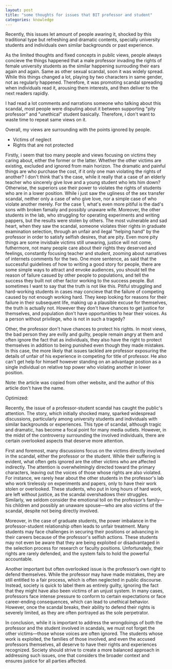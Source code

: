 ```yaml
---
layout: post
title: "some thoughts for issues that BIT professor and student"
categories: knowledge
---
```


Recently, this issues let amount of people awaring it, shocked by this traditional type but refreshing and dramatic contents, specially university students and individuals own similar backgrounds or past experience.

As the limited thoughts and fixed concepts in pubilc views, people always concieve the things happened that a male professor invading the rights of female university students as the similar happening surrouding their ears again and again. Same as other sexual scandal, soon it was widely spread. While this things changed a lot, playing by two characters in same gender, not as regularly happened. Therefore, it was promoting scandal spreading when individuals read it, arousing them interests, and then deliver to the next readers rapidly.

I had read a lot comments and narrations someone who talking about this scandal, most people were disputing about it between supporting "pity professor" and "unethical" student basically. Therefore, i don't want to waste time to repeat same views on it. 

Overall, my views are surrounding with the points ignored by people.
- Victims of neglect
- Rights that are not protected

Firstly, i seem that too many people and views focusing on victims they caring about, either the former or the latter. Whether the other victims are existing, excluded and ignored from main horizon. The dramatic and painful things are who purchase the cost, if it only one man violating the rights of another? I don't think that's the case, while it really that a case of an elderly teacher who sincerely give love and a young student who lets him down? Otherwise, the superiors use their power to violates the rights of students who are in a lower position. While i just saw the ugliness of the sex transfer scandal, neither only a case of who give love, nor a simple case of who violate another merely. For the case 1, what's even more pitiful is the dad's sons with broken famaliy and possibly unaware wife. Moreover, the other students in the lab, who struggling for operating experiments and writing pappers, but the results were stolen by others. The most vulnerable and sad heart, when they saw the scandal, someone violates thier rights in graduate examination selection, through an unfair and ilegal "helping hand" by the professor in order to satisfy selfish desires, that are pity. Even more pity things are some invisbale victims still unwaring, justice will not come, futhermore, not many people care about their rights they deserved and feelings, constantly focusing teacher and student, zooming about narratives of internets comments for the two. One more sentence, as said that the successful guidelines of how to writing a good story for people, there are some simple ways to attract and envoke audiences, you should tell the reason of failure casued by other people to populations, and tell the success they built not other factor working to the success people. But sometimes I want to say that the truth is not like this. Pitiful struggling and hard-working students in cases may concieve that the failure of competing caused by not enough working hard. They keep looking for reasons for their failure in their subsequent life, making up a plausible excuse for themselves, the truth is actually not. However they don't have chances to get justice for themselves, and population don't have opportunities to hear their voices. As a person without privilege, who is not in such a tragedy?

Other, the professor don't have chances to protect his rights. In most views, the bad person they are evilly and guilty, people remain angry at them and often ignore the fact that as individuals, they also have the right to protect themselves in addition to being punished even though they made mistakes. In this case, the more likely that issues tackled are professor exposuring the details of unfair of his experience in competing for title of professor. He also can't get help for himself however standing on an advantage postion as a single individual on relative top power who violating another in lower position.

Note: the article was copied from other website, and the author of this article don't have the name.

Optimized:

Recently, the issue of a professor-student scandal has caught the public's attention. The story, which initially shocked many, sparked widespread discussions, particularly among university students and individuals with similar backgrounds or experiences. This type of scandal, although tragic and dramatic, has become a focal point for many media outlets. However, in the midst of the controversy surrounding the involved individuals, there are certain overlooked aspects that deserve more attention.

First and foremost, many discussions focus on the victims directly involved in the scandal, either the professor or the student. While their suffering is evident, what often gets ignored are the other victims who are affected indirectly. The attention is overwhelmingly directed toward the primary characters, leaving out the voices of those whose rights are also violated. For instance, we rarely hear about the other students in the professor's lab who work tirelessly on experiments and papers, only to have their work stolen or overlooked. These students, who put in long hours of hard work, are left without justice, as the scandal overshadows their struggles. Similarly, we seldom consider the emotional toll on the professor’s family—his children and possibly an unaware spouse—who are also victims of the scandal, despite not being directly involved.

Moreover, in the case of graduate students, the power imbalance in the professor-student relationship often leads to unfair treatment. Many students may face challenges in securing their positions or advancing in their careers because of the professor's selfish actions. These students may not even be aware that they are being exploited or disadvantaged in the selection process for research or faculty positions. Unfortunately, their rights are rarely defended, and the system fails to hold the powerful accountable.

Another important but often overlooked issue is the professor’s own right to defend themselves. While the professor may have made mistakes, they are still entitled to a fair process, which is often neglected in public discourse. Instead, society is quick to label them as entirely guilty, ignoring the fact that they might have also been victims of an unjust system. In many cases, professors face intense pressure to conform to certain expectations or face career-ending consequences, which can lead to unethical behavior. However, once the scandal breaks, their ability to defend their rights is severely limited, as they are often portrayed as the sole perpetrator.

In conclusion, while it is important to address the wrongdoings of both the professor and the student involved in scandals, we must not forget the other victims—those whose voices are often ignored. The students whose work is exploited, the families of those involved, and even the accused professors themselves, all deserve to have their rights and experiences recognized. Society should strive to create a more balanced approach in addressing such issues, one that considers the broader context and ensures justice for all parties affected.
